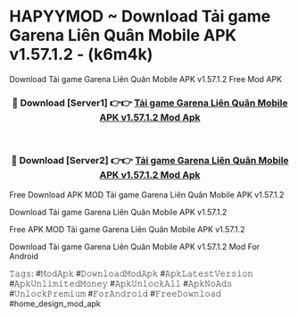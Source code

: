 # HAPYYMOD ~ Download Tải game Garena Liên Quân Mobile APK v1.57.1.2 - (k6m4k)
Download Tải game Garena Liên Quân Mobile APK v1.57.1.2 Free Mod APK

<div align="center">
<h3>🔴 Download [Server1] 👉👉 <a href="https://apk-comot.site?title=Tải_game_Garena_Liên_Quân_Mobile_APK_v1.57.1.2">Tải game Garena Liên Quân Mobile APK v1.57.1.2 Mod Apk</a></h3><br>

<h3>🔴 Download [Server2] 👉👉 <a href="https://apk-comot.site?title=Tải_game_Garena_Liên_Quân_Mobile_APK_v1.57.1.2">Tải game Garena Liên Quân Mobile APK v1.57.1.2 Mod Apk</a></h3>
</div>


Free Download APK MOD Tải game Garena Liên Quân Mobile APK v1.57.1.2

Download Tải game Garena Liên Quân Mobile APK v1.57.1.2 

Free APK MOD Tải game Garena Liên Quân Mobile APK v1.57.1.2 

Download Tải game Garena Liên Quân Mobile APK v1.57.1.2 Mod For Android

𝚃𝚊𝚐𝚜: #𝙼𝚘𝚍𝙰𝚙𝚔 #𝙳𝚘𝚠𝚗𝚕𝚘𝚊𝚍𝙼𝚘𝚍𝙰𝚙𝚔 #𝙰𝚙𝚔𝙻𝚊𝚝𝚎𝚜𝚝𝚅𝚎𝚛𝚜𝚒𝚘𝚗 #𝙰𝚙𝚔𝚄𝚗𝚕𝚒𝚖𝚒𝚝𝚎𝚍𝙼𝚘𝚗𝚎𝚢 #𝙰𝚙𝚔𝚄𝚗𝚕𝚘𝚌𝚔𝙰𝚕𝚕 #𝙰𝚙𝚔𝙽𝚘𝙰𝚍𝚜 #𝚄𝚗𝚕𝚘𝚌𝚔𝙿𝚛𝚎𝚖𝚒𝚞𝚖 #𝙵𝚘𝚛𝙰𝚗𝚍𝚛𝚘𝚒𝚍 #𝙵𝚛𝚎𝚎𝙳𝚘𝚠𝚗𝚕𝚘𝚊𝚍 #home_design_mod_apk